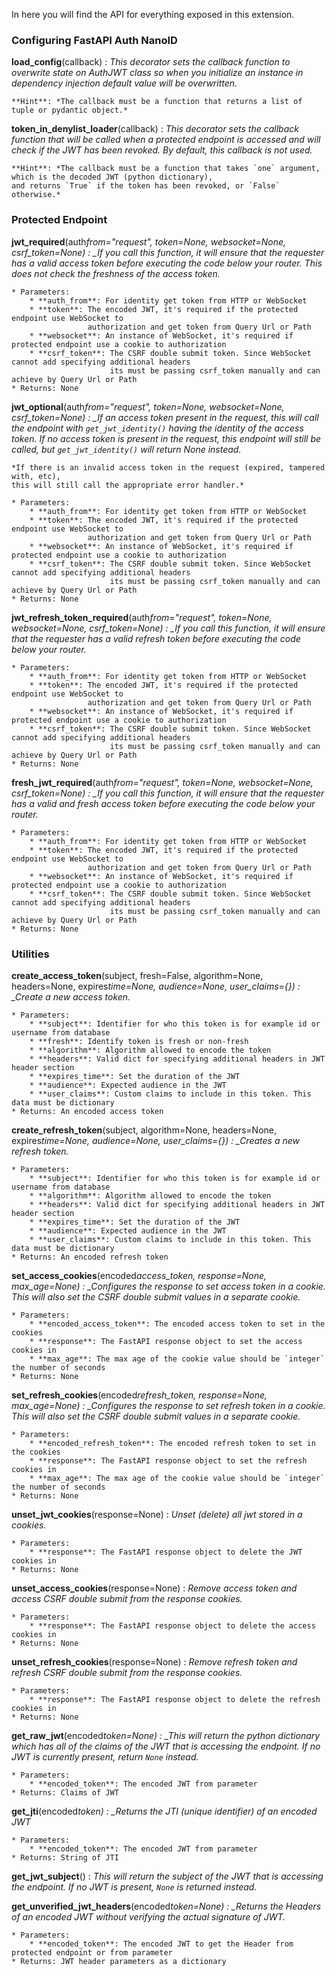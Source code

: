 In here you will find the API for everything exposed in this extension.

### Configuring FastAPI Auth NanoID

**load_config**(callback)
: _This decorator sets the callback function to overwrite state on AuthJWT class so
when you initialize an instance in dependency injection default value will be overwritten._

    **Hint**: *The callback must be a function that returns a list of tuple or pydantic object.*

**token_in_denylist_loader**(callback)
: _This decorator sets the callback function that will be called when
a protected endpoint is accessed and will check if the JWT has
been revoked. By default, this callback is not used._

    **Hint**: *The callback must be a function that takes `one` argument, which is the decoded JWT (python dictionary),
    and returns `True` if the token has been revoked, or `False` otherwise.*

### Protected Endpoint

**jwt_required**(auth*from="request", token=None, websocket=None, csrf_token=None)
: \_If you call this function, it will ensure that the requester has a valid access token before
executing the code below your router. This does not check the freshness of the access token.*

    * Parameters:
        * **auth_from**: For identity get token from HTTP or WebSocket
        * **token**: The encoded JWT, it's required if the protected endpoint use WebSocket to
                     authorization and get token from Query Url or Path
        * **websocket**: An instance of WebSocket, it's required if protected endpoint use a cookie to authorization
        * **csrf_token**: The CSRF double submit token. Since WebSocket cannot add specifying additional headers
                          its must be passing csrf_token manually and can achieve by Query Url or Path
    * Returns: None

**jwt_optional**(auth*from="request", token=None, websocket=None, csrf_token=None)
: \_If an access token present in the request, this will call the endpoint with `get_jwt_identity()`
having the identity of the access token. If no access token is present in the request, this endpoint
will still be called, but `get_jwt_identity()` will return None instead.*

    *If there is an invalid access token in the request (expired, tampered with, etc),
    this will still call the appropriate error handler.*

    * Parameters:
        * **auth_from**: For identity get token from HTTP or WebSocket
        * **token**: The encoded JWT, it's required if the protected endpoint use WebSocket to
                     authorization and get token from Query Url or Path
        * **websocket**: An instance of WebSocket, it's required if protected endpoint use a cookie to authorization
        * **csrf_token**: The CSRF double submit token. Since WebSocket cannot add specifying additional headers
                          its must be passing csrf_token manually and can achieve by Query Url or Path
    * Returns: None

**jwt_refresh_token_required**(auth*from="request", token=None, websocket=None, csrf_token=None)
: \_If you call this function, it will ensure that the requester has a valid refresh token before
executing the code below your router.*

    * Parameters:
        * **auth_from**: For identity get token from HTTP or WebSocket
        * **token**: The encoded JWT, it's required if the protected endpoint use WebSocket to
                     authorization and get token from Query Url or Path
        * **websocket**: An instance of WebSocket, it's required if protected endpoint use a cookie to authorization
        * **csrf_token**: The CSRF double submit token. Since WebSocket cannot add specifying additional headers
                          its must be passing csrf_token manually and can achieve by Query Url or Path
    * Returns: None

**fresh_jwt_required**(auth*from="request", token=None, websocket=None, csrf_token=None)
: \_If you call this function, it will ensure that the requester has a valid and fresh access token before
executing the code below your router.*

    * Parameters:
        * **auth_from**: For identity get token from HTTP or WebSocket
        * **token**: The encoded JWT, it's required if the protected endpoint use WebSocket to
                     authorization and get token from Query Url or Path
        * **websocket**: An instance of WebSocket, it's required if protected endpoint use a cookie to authorization
        * **csrf_token**: The CSRF double submit token. Since WebSocket cannot add specifying additional headers
                          its must be passing csrf_token manually and can achieve by Query Url or Path
    * Returns: None

### Utilities

**create_access_token**(subject, fresh=False, algorithm=None, headers=None, expires*time=None, audience=None, user_claims={})
: \_Create a new access token.*

    * Parameters:
        * **subject**: Identifier for who this token is for example id or username from database
        * **fresh**: Identify token is fresh or non-fresh
        * **algorithm**: Algorithm allowed to encode the token
        * **headers**: Valid dict for specifying additional headers in JWT header section
        * **expires_time**: Set the duration of the JWT
        * **audience**: Expected audience in the JWT
        * **user_claims**: Custom claims to include in this token. This data must be dictionary
    * Returns: An encoded access token

**create_refresh_token**(subject, algorithm=None, headers=None, expires*time=None, audience=None, user_claims={})
: \_Creates a new refresh token.*

    * Parameters:
        * **subject**: Identifier for who this token is for example id or username from database
        * **algorithm**: Algorithm allowed to encode the token
        * **headers**: Valid dict for specifying additional headers in JWT header section
        * **expires_time**: Set the duration of the JWT
        * **audience**: Expected audience in the JWT
        * **user_claims**: Custom claims to include in this token. This data must be dictionary
    * Returns: An encoded refresh token

**set_access_cookies**(encoded*access_token, response=None, max_age=None)
: \_Configures the response to set access token in a cookie. This will also set the CSRF double submit values
in a separate cookie.*

    * Parameters:
        * **encoded_access_token**: The encoded access token to set in the cookies
        * **response**: The FastAPI response object to set the access cookies in
        * **max_age**: The max age of the cookie value should be `integer` the number of seconds
    * Returns: None

**set_refresh_cookies**(encoded*refresh_token, response=None, max_age=None)
: \_Configures the response to set refresh token in a cookie. This will also set the CSRF double submit values
in a separate cookie.*

    * Parameters:
        * **encoded_refresh_token**: The encoded refresh token to set in the cookies
        * **response**: The FastAPI response object to set the refresh cookies in
        * **max_age**: The max age of the cookie value should be `integer` the number of seconds
    * Returns: None

**unset_jwt_cookies**(response=None)
: _Unset (delete) all jwt stored in a cookies._

    * Parameters:
        * **response**: The FastAPI response object to delete the JWT cookies in
    * Returns: None

**unset_access_cookies**(response=None)
: _Remove access token and access CSRF double submit from the response cookies._

    * Parameters:
        * **response**: The FastAPI response object to delete the access cookies in
    * Returns: None

**unset_refresh_cookies**(response=None)
: _Remove refresh token and refresh CSRF double submit from the response cookies._

    * Parameters:
        * **response**: The FastAPI response object to delete the refresh cookies in
    * Returns: None

**get_raw_jwt**(encoded*token=None)
: \_This will return the python dictionary which has all of the claims of the JWT that is accessing the endpoint.
If no JWT is currently present, return `None` instead.*

    * Parameters:
        * **encoded_token**: The encoded JWT from parameter
    * Returns: Claims of JWT

**get_jti**(encoded*token)
: \_Returns the JTI (unique identifier) of an encoded JWT*

    * Parameters:
        * **encoded_token**: The encoded JWT from parameter
    * Returns: String of JTI

**get_jwt_subject**()
: _This will return the subject of the JWT that is accessing the endpoint.
If no JWT is present, `None` is returned instead._

**get_unverified_jwt_headers**(encoded*token=None)
: \_Returns the Headers of an encoded JWT without verifying the actual signature of JWT.*

    * Parameters:
        * **encoded_token**: The encoded JWT to get the Header from protected endpoint or from parameter
    * Returns: JWT header parameters as a dictionary
